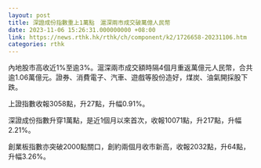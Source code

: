 ```yaml
---
layout: post
title: 深證成份指數重上1萬點　滬深兩市成交破萬億人民幣
date: 2023-11-06 15:26:31.000000000 +08:00
link: https://news.rthk.hk/rthk/ch/component/k2/1726658-20231106.htm
categories: rthk
---
```


內地股市高收近1%至逾3%。滬深兩市成交額時隔4個月重返萬億元人民幣，合共逾1.06萬億元。證券、消費電子、汽車、遊戲等股份造好，煤炭、油氣開採股下跌。

上證指數收報3058點，升27點，升幅0.91%。

深證成份指數升穿1萬點，是近1個月以來首次，收報10071點，升217點，升幅2.21%。

創業板指數亦突破2000點關口，創約兩個月收市新高，收報2032點，升64點，升幅3.26%。
